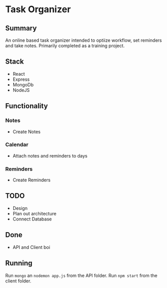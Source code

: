 # Task Organizer

## Summary

An online based task organizer intended to optiize workflow, set reminders and take notes. Primarily completed as a training project.

## Stack

-   React
-   Express
-   MongoDb
-   NodeJS

## Functionality

### Notes

-   Create Notes

### Calendar

-   Attach notes and reminders to days

### Reminders

-   Create Reminders

## TODO

-   Design
-   Plan out architecture
-   Connect Database

## Done

-   API and Client boi

## Running

Run `mongo` an `nodemon app.js` from the API folder.
Run `npm start` from the client folder.

